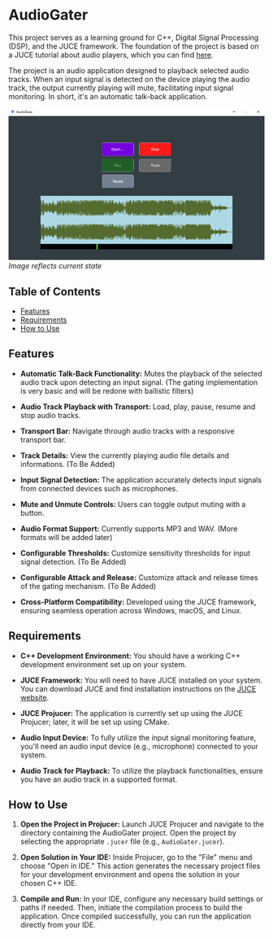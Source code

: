 # AudioGater

This project serves as a learning ground for C++, Digital Signal Processing (DSP), and the JUCE framework. The foundation of the project is based on a JUCE tutorial about audio players, which you can find [here](https://docs.juce.com/master/tutorial_playing_sound_files.html).

The project is an audio application designed to playback selected audio tracks. When an input signal is detected on the device playing the audio track, the output currently playing will mute, facilitating input signal monitoring. In short, it's an automatic talk-back application.

![My Image](img/AudioGaterPreview.png)
_Image reflects current state_

## Table of Contents

- [Features](#features)
- [Requirements](#requirements)
- [How to Use](#how-to-use)

## Features

- **Automatic Talk-Back Functionality:** Mutes the playback of the selected audio track upon detecting an input signal. (The gating implementation is very basic and will be redone with ballistic filters)

- **Audio Track Playback with Transport:** Load, play, pause, resume and stop audio tracks.

- **Transport Bar:** Navigate through audio tracks with a responsive transport bar.

- **Track Details:** View the currently playing audio file details and informations. (To Be Added)

- **Input Signal Detection:** The application accurately detects input signals from connected devices such as microphones.

- **Mute and Unmute Controls:** Users can toggle output muting with a button.

- **Audio Format Support:** Currently supports MP3 and WAV. (More formats will be added later)

- **Configurable Thresholds:** Customize sensitivity thresholds for input signal detection. (To Be Added)

- **Configurable Attack and Release:** Customize attack and release times of the gating mechanism. (To Be Added)

- **Cross-Platform Compatibility:** Developed using the JUCE framework, ensuring seamless operation across Windows, macOS, and Linux.

## Requirements

- **C++ Development Environment:** You should have a working C++ development environment set up on your system.

- **JUCE Framework:** You will need to have JUCE installed on your system. You can download JUCE and find installation instructions on the [JUCE website](https://juce.com/download/).

- **JUCE Projucer:** The application is currently set up using the JUCE Projucer; later, it will be set up using CMake.

- **Audio Input Device:** To fully utilize the input signal monitoring feature, you'll need an audio input device (e.g., microphone) connected to your system.

- **Audio Track for Playback:** To utilize the playback functionalities, ensure you have an audio track in a supported format.

## How to Use

1. **Open the Project in Projucer:** Launch JUCE Projucer and navigate to the directory containing the AudioGater project. Open the project by selecting the appropriate `.jucer` file (e.g., `AudioGater.jucer`).

2. **Open Solution in Your IDE:** Inside Projucer, go to the "File" menu and choose "Open in IDE." This action generates the necessary project files for your development environment and opens the solution in your chosen C++ IDE.

3. **Compile and Run:** In your IDE, configure any necessary build settings or paths if needed. Then, initiate the compilation process to build the application. Once compiled successfully, you can run the application directly from your IDE.
